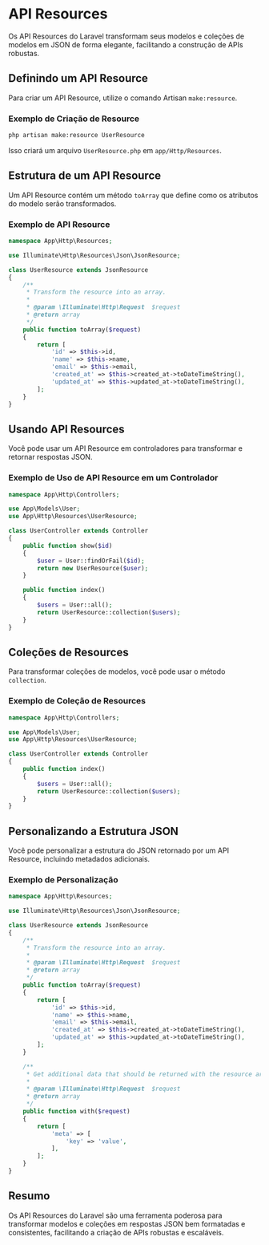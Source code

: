 # API Resources

Os API Resources do Laravel transformam seus modelos e coleções de modelos em JSON de forma elegante, facilitando a construção de APIs robustas.

## Definindo um API Resource

Para criar um API Resource, utilize o comando Artisan `make:resource`.

### Exemplo de Criação de Resource

```bash
php artisan make:resource UserResource
```

Isso criará um arquivo `UserResource.php` em `app/Http/Resources`.

## Estrutura de um API Resource

Um API Resource contém um método `toArray` que define como os atributos do modelo serão transformados.

### Exemplo de API Resource

```php
namespace App\Http\Resources;

use Illuminate\Http\Resources\Json\JsonResource;

class UserResource extends JsonResource
{
    /**
     * Transform the resource into an array.
     *
     * @param \Illuminate\Http\Request  $request
     * @return array
     */
    public function toArray($request)
    {
        return [
            'id' => $this->id,
            'name' => $this->name,
            'email' => $this->email,
            'created_at' => $this->created_at->toDateTimeString(),
            'updated_at' => $this->updated_at->toDateTimeString(),
        ];
    }
}
```

## Usando API Resources

Você pode usar um API Resource em controladores para transformar e retornar respostas JSON.

### Exemplo de Uso de API Resource em um Controlador

```php
namespace App\Http\Controllers;

use App\Models\User;
use App\Http\Resources\UserResource;

class UserController extends Controller
{
    public function show($id)
    {
        $user = User::findOrFail($id);
        return new UserResource($user);
    }

    public function index()
    {
        $users = User::all();
        return UserResource::collection($users);
    }
}
```

## Coleções de Resources

Para transformar coleções de modelos, você pode usar o método `collection`.

### Exemplo de Coleção de Resources

```php
namespace App\Http\Controllers;

use App\Models\User;
use App\Http\Resources\UserResource;

class UserController extends Controller
{
    public function index()
    {
        $users = User::all();
        return UserResource::collection($users);
    }
}
```

## Personalizando a Estrutura JSON

Você pode personalizar a estrutura do JSON retornado por um API Resource, incluindo metadados adicionais.

### Exemplo de Personalização

```php
namespace App\Http\Resources;

use Illuminate\Http\Resources\Json\JsonResource;

class UserResource extends JsonResource
{
    /**
     * Transform the resource into an array.
     *
     * @param \Illuminate\Http\Request  $request
     * @return array
     */
    public function toArray($request)
    {
        return [
            'id' => $this->id,
            'name' => $this->name,
            'email' => $this->email,
            'created_at' => $this->created_at->toDateTimeString(),
            'updated_at' => $this->updated_at->toDateTimeString(),
        ];
    }

    /**
     * Get additional data that should be returned with the resource array.
     *
     * @param \Illuminate\Http\Request  $request
     * @return array
     */
    public function with($request)
    {
        return [
            'meta' => [
                'key' => 'value',
            ],
        ];
    }
}
```

## Resumo

Os API Resources do Laravel são uma ferramenta poderosa para transformar modelos e coleções em respostas JSON bem formatadas e consistentes, facilitando a criação de APIs robustas e escaláveis.
